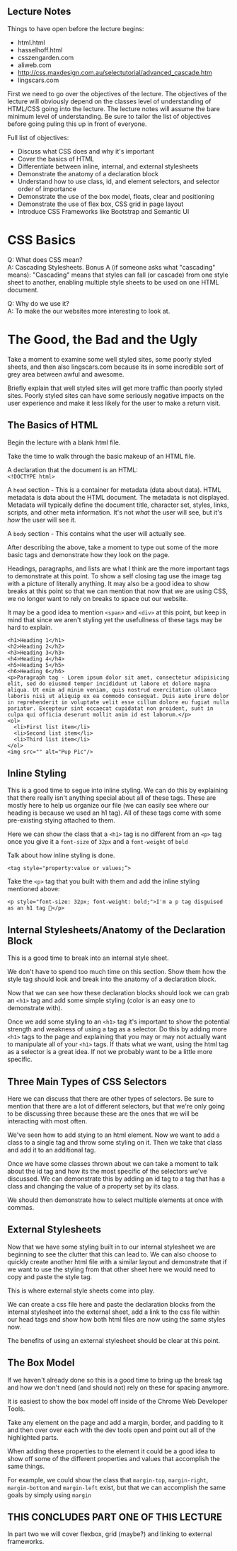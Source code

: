 ## Lecture Notes

Things to have open before the lecture begins:
  - html.html
  - hasselhoff.html
  - csszengarden.com
  - aliweb.com
  - http://css.maxdesign.com.au/selectutorial/advanced_cascade.htm
  - lingscars.com


First we need to go over the objectives of the lecture. The objectives of the lecture will obviously depend on the classes level of understanding of HTML/CSS going into the lecture. The lecture notes will assume the bare minimum level of understanding. Be sure to tailor the list of objectives before going puling this up in front of everyone.  


Full list of objectives:  
  - Discuss what CSS does and why it's important
  - Cover the basics of HTML
  - Differentiate between inline, internal, and external stylesheets
  - Demonstrate the anatomy of a declaration block
  - Understand how to use class, id, and element selectors, and selector order of importance
  - Demonstrate the use of the box model, floats, clear and positioning
  - Demonstrate the use of flex box, CSS grid in page layout
  - Introduce CSS Frameworks like Bootstrap and Semantic UI


# CSS Basics
Q: What does CSS mean?  
A: Cascading Stylesheets.
Bonus A (if someone asks what "cascading" means): "Cascading" means that styles can fall (or cascade) from one style sheet to another, enabling multiple style sheets to be used on one HTML document.

Q: Why do we use it?  
A: To make the our websites more interesting to look at.


# The Good, the Bad and the Ugly
Take a moment to examine some well styled sites, some poorly styled sheets, and then also lingscars.com because its in some incredible sort of grey area between awful and awesome.  

Briefly explain that well styled sites will get more traffic than poorly styled sites. Poorly styled sites can have some seriously negative impacts on the user experience and make it less likely for the user to make a return visit.


## The Basics of HTML
Begin the lecture with a blank html file.  

Take the time to walk through the basic makeup of an HTML file.

A declaration that the document is an HTML:  
`<!DOCTYPE html>`  

A `head` section - This is a container for metadata (data about data). HTML metadata is data about the HTML document. The metadata is not displayed. Metadata will typically define the document title, character set, styles, links, scripts, and other meta information. It's not _what_ the user will see, but it's _how_ the user will see it.

A `body` section - This contains what the user will actually see.

After describing the above, take a moment to type out some of the more basic tags and demonstrate how they look on the page.  

Headings, paragraphs, and lists are what I think are the more important tags to demonstrate at this point. To show a self closing tag use the image tag with a picture of literally anything. It may also be a good idea to show breaks at this point so that we can mention that now that we are using CSS, we no longer want to rely on breaks to space out our website.  

It may be a good idea to mention `<span>` and `<div>` at this point, but keep in mind that since we aren't styling yet the usefullness of these tags may be hard to explain.

```
<h1>Heading 1</h1>
<h2>Heading 2</h2>
<h3>Heading 3</h3>
<h4>Heading 4</h4>
<h5>Heading 5</h5>
<h6>Heading 6</h6>
<p>Paragraph tag - Lorem ipsum dolor sit amet, consectetur adipisicing elit, sed do eiusmod tempor incididunt ut labore et dolore magna aliqua. Ut enim ad minim veniam, quis nostrud exercitation ullamco laboris nisi ut aliquip ex ea commodo consequat. Duis aute irure dolor in reprehenderit in voluptate velit esse cillum dolore eu fugiat nulla pariatur. Excepteur sint occaecat cupidatat non proident, sunt in culpa qui officia deserunt mollit anim id est laborum.</p>
<ol>
  <li>First list item</li>
  <li>Second list item</li>
  <li>Third list item</li>
</ol>
<img src="" alt="Pup Pic"/>
```


## Inline Styling

This is a good time to segue into inline styling. We can do this by explaining that there really isn't anything special about all of these tags. These are mostly here to help us organize our file (we can easily see where our heading is because we used an h1 tag). All of these tags come with some pre-existing stying attached to them.  

Here we can show the class that a `<h1>` tag is no different from an `<p>` tag once you give it a `font-size` of `32px` and a `font-weight` of `bold`

Talk about how inline styling is done.

`<tag style="property:value or values;”>`

Take the `<p>` tag that you built with them and add the inline styling mentioned above:  

`<p style="font-size: 32px; font-weight: bold;">I'm a p tag disguised as an h1 tag 🤫</p>`


## Internal Stylesheets/Anatomy of the Declaration Block

This is a good time to break into an internal style sheet.

We don't have to spend too much time on this section. Show them how the style tag should look and break into the anatomy of a declaration block.

Now that we can see how these declaration blocks should look we can grab an `<h1>` tag and add some simple styling (color is an easy one to demonstrate with).

Once we add some styling to an `<h1>` tag it's important to show the potential strength and weakness of using a tag as a selector. Do this by adding more `<h1>` tags to the page and explaining that you may or may not actually want to manipulate all of your `<h1>` tags. If thats what we want, using the html tag as a selector is a great idea. If not we probably want to be a little more specific.


## Three Main Types of CSS Selectors

Here we can discuss that there are other types of selectors. Be sure to mention that there are a lot of different selectors, but that we're only going to be discussing three because these are the ones that we will be interacting with most often.

We've seen how to add stying to an html element. Now we want to add a class to a single tag and throw some styling on it. Then we take that class and add it to an additional tag.

Once we have some classes thrown about we can take a moment to talk about the id tag and how its the most specific of the selectors we've discussed. We can demonstrate this by adding an id tag to a tag that has a class and changing the value of a property set by its class.

We should then demonstrate how to select multiple elements at once with commas.


## External Stylesheets

Now that we have some styling built in to our internal stylesheet we are beginning to see the clutter that this can lead to. We can also choose to quickly create another html file with a similar layout and demonstrate that if we want to use the styling from that other sheet here we would need to copy and paste the style tag.

This is where external style sheets come into play.

We can create a css file here and paste the declaration blocks from the internal stylesheet into the external sheet, add a link to the css file within our head tags and show how both html files are now using the same styles now.

The benefits of using an external stylesheet should be clear at this point.

## The Box Model

If we haven't already done so this is a good time to bring up the break tag and how we don't need (and should not) rely on these for spacing anymore.

It is easiest to show the box model off inside of the Chrome Web Developer Tools.

Take any element on the page and add a margin, border, and padding to it and then over over each with the dev tools open and point out all of the highlighted parts.

When adding these properties to the element it could be a good idea to show off some of the different properties and values that accomplish the same things.

For example, we could show the class that `margin-top`, `margin-right`, `margin-bottom` and `margin-left` exist, but that we can accomplish the same goals by simply using `margin`

## __THIS CONCLUDES PART ONE OF THIS LECTURE__

In part two we will cover flexbox, grid (maybe?) and linking to external frameworks.
